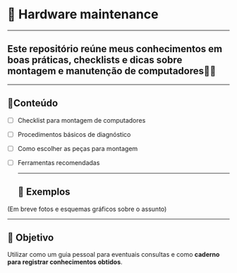 # 🔧 Hardware maintenance
---
## Este repositório reúne meus conhecimentos em boas práticas, checklists e dicas sobre **montagem e manutenção de computadores**👨‍💻
---
## 📑Conteúdo
- [ ] Checklist para montagem de computadores
- [ ] Procedimentos básicos de diagnóstico
- [ ] Como escolher as peças para montagem
- [ ] Ferramentas recomendadas 
  
  ---
  
  ## 📸 Exemplos
(Em breve fotos e esquemas gráficos sobre o assunto)

  ---
  ## 🚀 Objetivo
  Utilizar como um guia pessoal para eventuais consultas e como **caderno para registrar conhecimentos obtidos**.

